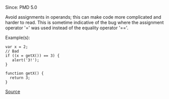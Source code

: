 Since: PMD 5.0

Avoid assignments in operands; this can make code more complicated and harder to read.  This is sometime
indicative of the bug where the assignment operator '=' was used instead of the equality operator '=='.

Example(s):
```
var x = 2;
// Bad
if ((x = getX()) == 3) {
   alert('3!');
}

function getX() {
  return 3;
}
```

[Source](https://pmd.github.io/pmd-5.6.1/pmd-javascript/rules/ecmascript/basic.html#AssignmentInOperand)
